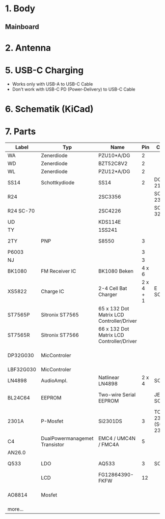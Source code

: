 # 1. Body
## Mainboard
# 2. Antenna


# 5. USB-C Charging
* Works only with USB-A to USB-C Cable
* Don't work with USB-C PD (Power-Delivery) to USB-C Cable
# 6. Schematik (KiCad) 
# 7. Parts



Label | Typ | Name | Pin | Case | Manufacturer | Datasheet-Link | Param1 | Param2 | Param3
-- | -- | -- | -- | -- | -- | -- | -- | -- | --
WA | Zenerdiode | PZU10*A/DG | 2 |   | NXP |   | 1,0V |   |  
WD | Zenerdiode | BZT52C8V2 | 2 |   |   |   | 8,2V |   |  
WL | Zenerdiode | PZU12*A/DG | 2 |   | NXP |   | 1,2V |   |  
SS14 | Schottkydiode | SS14 | 2 | DO-214AC |   |   | 40V | 1A |  
R24 |   | 2SC3356 |   | SOT-23 |   |   |   |   |  
R24 SC-70 |   | 2SC4226 |   | SOT-323 |   |   |   |   |  
UD |   | KDS114E |   |   |   |   |   |   |  
TY |   | 1SS241 |   |   |   |   |   |   |  
2TY | PNP | S8550 | 3 |   |   | https://github.com/amnemonic/Quansheng_UV-K5_Firmware/blob/main/hardware/S8550-2TY-PNP_Datasheet.pdf |   |   |  
P6003 |   |   | 3 |   |   |   |   |   |  
NJ |   |   | 3 |   |   |   |   |   |  
BK1080 | FM Receiver IC | BK1080 Beken | 4 x 6 |   | Beken | https://github.com/amnemonic/Quansheng_UV-K5_Firmware/blob/main/hardware/BK1080_Datasheet_V2.7.pdf |   |   |  
XS5822 | Charge IC | 2-4 Cell Bat Charger | 2 x 4 + 1 | E SOP8 | ShenZen ChipSourceTek | https://github.com/amnemonic/Quansheng_UV-K5_Firmware/blob/main/hardware/XS5822_Datasheet_V1.0.pdf |   |   |  
ST7565P | Sitronix ST7565 | 65 x 132 Dot Matrix LCD Controller/Driver |   |   | Sitronix | https://github.com/amnemonic/Quansheng_UV-K5_Firmware/blob/main/hardware/ST7565P_Datasheet_V2.3.pdf |   |   |  
ST7565R | Sitronix ST7566 | 66 x 132 Dot Matrix LCD Controller/Driver |   |   | Sitronix | https://github.com/amnemonic/Quansheng_UV-K5_Firmware/blob/main/hardware/ST7565R_Datasheet_V1.7.pdf |   |   |  
DP32G030 | MicControler |   |   |   | Action Dynamic Tech.(HK) Trading Co. |   |   |   |  
LBF32G030 | MicControler |   |   |   |   |   |   |   |  
LN4898 | AudioAmpl. | Natlinear LN4898 | 2 x 4 | SOP8 | Natlinear | https://github.com/amnemonic/Quansheng_UV-K5_Firmware/blob/main/hardware/LN4898_Datasheet.pdf | 1W |   |  
BL24C64 | EEPROM | Two-wire Serial EEPROM |   | JEDEC SOIC | Shanghai Belling Corp., Ltd | https://github.com/ludwich66/Quansheng_UV-K5_Firmware/blob/main/hardware/BL24C64_Datasheet.pdf | 64K 8192*8 |   |  
2301A | P-Mosfet | Si2301DS | 3 | TO-236 (SOT-23) | Vishay | https://github.com/amnemonic/Quansheng_UV-K5_Firmware/blob/main/hardware/2301A_SI2301_Datasheet.pdf | 2,5V |   | 1,25W
C4 | DualPowermanagemet Transistor | EMC4 / UMC4N / FMC4A | 5 |   |   |   |   |   |  
AN26.0 |   |   |   |   |   |   |   |   |  
Q533 | LDO | AQ533 | 3 | SOT89 | acutechnoligy | https://github.com/amnemonic/Quansheng_UV-K5_Firmware/blob/main/hardware/AQ533_AcutechnologySemiconductor.pdf | 3,3V |   |  
  | LCD | FG12864390-FKFW | 12 |   |   |   | 128x64 px |   |  
AO8814 | Mosfet |   |   |   | Alpha & Omega Semiconductor, Ltd. |   |   |   |  
more... |   |   |   |   |   |   |  




